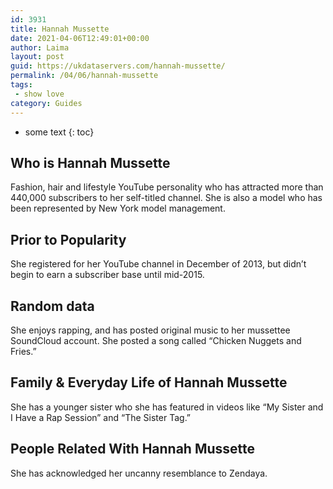 ```yaml
---
id: 3931
title: Hannah Mussette
date: 2021-04-06T12:49:01+00:00
author: Laima
layout: post
guid: https://ukdataservers.com/hannah-mussette/
permalink: /04/06/hannah-mussette
tags:
 - show love
category: Guides
---
```


* some text
{: toc}


## Who is Hannah Mussette
                  
                  
                  
Fashion, hair and lifestyle YouTube personality who has attracted more than 440,000 subscribers to her self-titled channel. She is also a model who has been represented by New York model management.
                  
              
            
              
            
                
                
                
## Prior to Popularity
                  
                  
                  
She registered for her YouTube channel in December of 2013, but didn&#8217;t begin to earn a subscriber base until mid-2015.
                  
              
            
              
            
                
                
                
## Random data
                  
                  
                  
She enjoys rapping, and has posted original music to her mussettee SoundCloud account. She posted a song called &#8220;Chicken Nuggets and Fries.&#8221;
                  
              
            
              
            
                
                
                
## Family & Everyday Life of Hannah Mussette
                  
                  
                  
She has a younger sister who she has featured in videos like &#8220;My Sister and I Have a Rap Session&#8221; and &#8220;The Sister Tag.&#8221;
                  
              
            
              
            
                
                
                
## People Related With Hannah Mussette
                  
                  
                  
She has acknowledged her uncanny resemblance to Zendaya.
                  
              
            
              
            
                
              
            
              
              
            
            
              
            
          
          
          